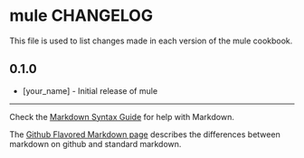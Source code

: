mule CHANGELOG
==============

This file is used to list changes made in each version of the mule cookbook.

0.1.0
-----
- [your_name] - Initial release of mule

- - -
Check the [Markdown Syntax Guide](http://daringfireball.net/projects/markdown/syntax) for help with Markdown.

The [Github Flavored Markdown page](http://github.github.com/github-flavored-markdown/) describes the differences between markdown on github and standard markdown.

